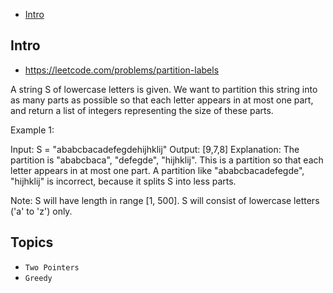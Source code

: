 - [Intro](#intro)

## Intro

- https://leetcode.com/problems/partition-labels


A string S of lowercase letters is given.  We want to partition this string into as many parts as possible so that each letter appears in at most one part, and return a list of integers representing the size of these parts.

Example 1:

Input: S = "ababcbacadefegdehijhklij"
Output: [9,7,8]
Explanation:
The partition is "ababcbaca", "defegde", "hijhklij".
This is a partition so that each letter appears in at most one part.
A partition like "ababcbacadefegde", "hijhklij" is incorrect, because it splits S into less parts.

Note:
S will have length in range [1, 500].
S will consist of lowercase letters ('a' to 'z') only.


## Topics

- `Two Pointers`
- `Greedy`


